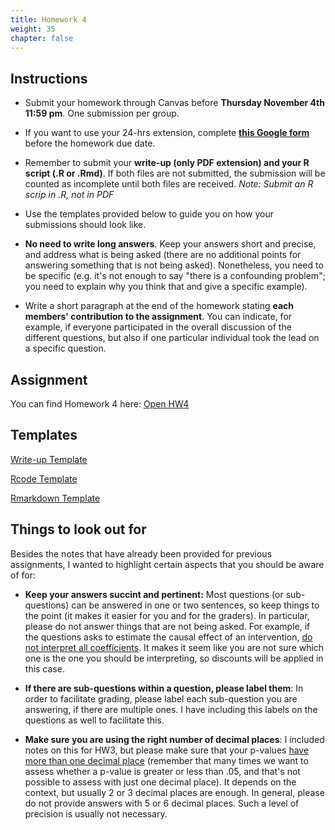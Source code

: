 ```yaml
---
title: Homework 4
weight: 35
chapter: false
---
```


## Instructions

- Submit your homework through Canvas before **Thursday November 4th 11:59 pm**. One submission per group.

- If you want to use your 24-hrs extension, complete **[this Google form](https://forms.gle/3HSsiZBAPSZ8rEYD7)** before the homework due date.

- Remember to submit your **write-up (only PDF extension) and your R script (.R or .Rmd)**. If both files are not submitted, the submission will be counted as incomplete until both files are received. *Note: Submit an R scrip in .R, not in PDF*

- Use the templates provided below to guide you on how your submissions should look like.

- **No need to write long answers**. Keep your answers short and precise, and address what is being asked (there are no additional points for answering something that is not being asked). Nonetheless, you need to be specific (e.g. it's not enough to say "there is a confounding problem"; you need to explain why you think that and give a specific example).

- Write a short paragraph at the end of the homework stating **each members' contribution to the assignment**. You can indicate, for example, if everyone participated in the overall discussion of the different questions, but also if one particular individual took the lead on a specific question.

## Assignment

You can find Homework 4 here: <a onclick="ga('send', 'event', 'External-Link','click','hw4','0','Link');" href="https://sta235.netlify.app/assignments/homework/homework4/STA235H_Fall21_Homework4.html" target="_blank" class="btn btn-default"> Open HW4 <i class="fas fa-external-link-alt"></i></a>

## Templates

<a onclick="ga('send', 'event', 'External-Link','click','hw3_doc','0','Link');" href="https://sta235.netlify.app/assignments/homework/homework4/STA235H_HW4_template.docx" target="_blank" class="btn btn-default"> Write-up Template <i class="fas fa-external-link-alt"></i></a> 
<br>

<a onclick="ga('send', 'event', 'External-Link','click','hw3_code','0','Link');" href="https://sta235.netlify.app/assignments/homework/homework4/STA235H_HW4_template.R" target="_blank" class="btn btn-default"> Rcode Template <i class="fas fa-external-link-alt"></i></a> 
<br>

<a onclick="ga('send', 'event', 'External-Link','click','hw3_rmd','0','Link');" href="https://sta235.netlify.app/assignments/homework/homework4/STA235H_HW4_template.Rmd" target="_blank" class="btn btn-default"> Rmarkdown Template <i class="fas fa-external-link-alt"></i></a>


## Things to look out for

Besides the notes that have already been provided for previous assignments, I wanted to highlight certain aspects that you should be aware of for:

- **Keep your answers succint and pertinent:** Most questions (or sub-questions) can be answered in one or two sentences, so keep things to the point (it makes it easier for you and for the graders). In particular, please do not answer things that are not being asked. For example, if the questions asks to estimate the causal effect of an intervention, <u>do not interpret all coefficients</u>. It makes it seem like you are not sure which one is the one you should be interpreting, so discounts will be applied in this case.

- **If there are sub-questions within a question, please label them**: In order to facilitate grading, please label each sub-question you are answering, if there are multiple ones. I have including this labels on the questions as well to facilitate this.

- **Make sure you are using the right number of decimal places**: I included notes on this for HW3, but please make sure that your p-values <u>have more than one decimal place</u> (remember that many times we want to assess whether a p-value is greater or less than .05, and that's not possible to assess with just one decimal place). It depends on the context, but usually 2 or 3 decimal places are enough. In general, please do not provide answers with 5 or 6 decimal places. Such a level of precision is usually not necessary. 

<!-- ## Answer Key

- You can find the answer key for Homework 2 here: <a onclick="ga('send', 'event', 'External-Link','click','hw3_key','0','Link');" href="https://sta235.netlify.app/assignments/homework/homework3/STA235H_Fall21_Homework3_AnswerKey.html" target="_blank" class="btn btn-default"> Open HW3 Answer Key <i class="fas fa-external-link-alt"></i></a>
 -->